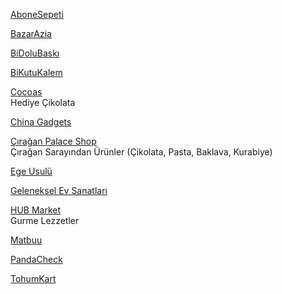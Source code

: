 <p>
<a href="https://www.abonesepeti.com/">AboneSepeti</a>
</p>
<p>
<a href="https://www.bazarazia.com/index/home">BazarAzia</a>
</p>
<p>
<a href="https://www.bidolubaski.com/">BiDoluBaskı</a>
</p>
<p>
<a href="https://www.bikutukalem.com/">BiKutuKalem</a>
</p>
<p>
<p>
<a href="https://cocoas.com.tr/">Cocoas</a>
<br>Hediye Çikolata
</p>
<p>  
<a href="https://china-gadgets.com/">China Gadgets</a>
</p>
<p>  
<a href="https://www.ciraganpalaceshop.com/">Çırağan Palace Shop</a>
<br>Çırağan Sarayından Ürünler (Çikolata, Pasta, Baklava, Kurabiye)
</p>
<p>
<a href="https://www.egeusulu.com/index.html">Ege Usulü</a>
</p>
<p>
<a href="https://www.ges.gov.tr/">Geleneksel Ev Sanatları</a>
</p>
<p>
<a href="https://www.hub-food.com/online/">HUB Market</a>
<br>Gurme Lezzetler  
</p>
<p>
<a href="https://www.matbuu.com/">Matbuu</a>
</p>
<p>
<a href="https://tr.pandacheck.com/">PandaCheck</a>
</p>
<p>
<a href="https://www.tohumkart.com/">TohumKart</a>
</p>
